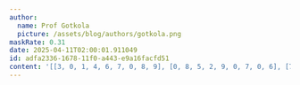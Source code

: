 ```yaml
---
author:
  name: Prof Gotkola
  picture: /assets/blog/authors/gotkola.png
maskRate: 0.31
date: 2025-04-11T02:00:01.911049
id: adfa2336-1678-11f0-a443-e9a16facfd51
content: '[[3, 0, 1, 4, 6, 7, 0, 8, 9], [0, 8, 5, 2, 9, 0, 7, 0, 6], [7, 9, 6, 0, 0, 5, 4, 0, 3], [0, 1, 7, 3, 5, 6, 0, 9, 0], [6, 5, 8, 9, 2, 4, 3, 7, 1], [0, 0, 0, 8, 7, 0, 6, 5, 0], [5, 7, 4, 6, 1, 9, 0, 0, 8], [0, 0, 0, 7, 4, 0, 1, 0, 5], [1, 6, 2, 0, 3, 8, 0, 4, 7]]'
---
```

